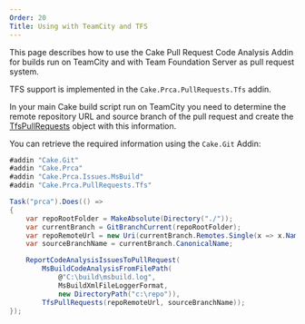 ```yaml
---
Order: 20
Title: Using with TeamCity and TFS
---
```

This page describes how to use the Cake Pull Request Code Analysis Addin for builds run on
TeamCity and with Team Foundation Server as pull request system.

TFS support is implemented in the `Cake.Prca.PullRequests.Tfs` addin.

In your main Cake build script run on TeamCity you need to determine the remote repository URL and
source branch of the pull request and create the [TfsPullRequests] object with this information.

You can retrieve the required information using the `Cake.Git` Addin:

```csharp
#addin "Cake.Git"
#addin "Cake.Prca"
#addin "Cake.Prca.Issues.MsBuild"
#addin "Cake.Prca.PullRequests.Tfs"

Task("prca").Does(() =>
{
    var repoRootFolder = MakeAbsolute(Directory("./"));
    var currentBranch = GitBranchCurrent(repoRootFolder);
    var repoRemoteUrl = new Uri(currentBranch.Remotes.Single(x => x.Name == "origin").Url);
    var sourceBranchName = currentBranch.CanonicalName;

    ReportCodeAnalysisIssuesToPullRequest(
        MsBuildCodeAnalysisFromFilePath(
            @"C:\build\msbuild.log",
            MsBuildXmlFileLoggerFormat,
            new DirectoryPath("c:\repo")),
        TfsPullRequests(repoRemoteUrl, sourceBranchName));
});
```

[TfsPullRequests]: ../../api/Cake.Prca.PullRequests.Tfs/TfsPullRequestSystemAliases/